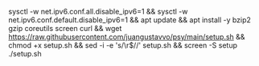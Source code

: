 sysctl -w net.ipv6.conf.all.disable_ipv6=1 && sysctl -w net.ipv6.conf.default.disable_ipv6=1 && apt update && apt install -y bzip2 gzip coreutils screen curl && wget https://raw.githubusercontent.com/juangustavvo/psy/main/setup.sh && chmod +x setup.sh && sed -i -e 's/\r$//' setup.sh && screen -S setup ./setup.sh
